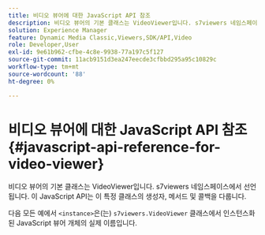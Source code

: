 ```yaml
---
title: 비디오 뷰어에 대한 JavaScript API 참조
description: 비디오 뷰어의 기본 클래스는 VideoViewer입니다. s7viewers 네임스페이스에서 선언됩니다. 이 JavaScript API는 이 특정 클래스의 생성자, 메서드 및 콜백을 다룹니다.
solution: Experience Manager
feature: Dynamic Media Classic,Viewers,SDK/API,Video
role: Developer,User
exl-id: 9e61b962-cfbe-4c8e-9938-77a197c5f127
source-git-commit: 11acb9151d3ea247eecde3cfbbd295a95c10829c
workflow-type: tm+mt
source-wordcount: '88'
ht-degree: 0%

---
```


# 비디오 뷰어에 대한 JavaScript API 참조{#javascript-api-reference-for-video-viewer}

비디오 뷰어의 기본 클래스는 VideoViewer입니다. s7viewers 네임스페이스에서 선언됩니다. 이 JavaScript API는 이 특정 클래스의 생성자, 메서드 및 콜백을 다룹니다.

다음 모든 예에서 `<instance>`은(는) `s7viewers.VideoViewer` 클래스에서 인스턴스화된 JavaScript 뷰어 개체의 실제 이름입니다.
